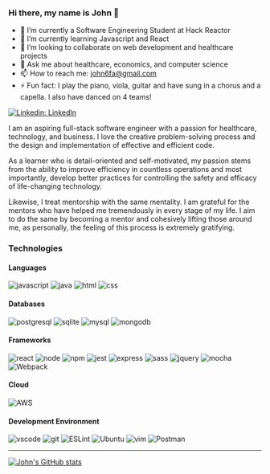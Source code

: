 ### Hi there, my name is John 👋

- 🔭 I’m currently a Software Engineering Student at Hack Reactor
- 🌱 I’m currently learning Javascript and React
- 👯 I’m looking to collaborate on web development and healthcare projects
- 💬 Ask me about healthcare, economics, and computer science
- 📫 How to reach me: john6fa@gmail.com
- ⚡ Fun fact: I play the piano, viola, guitar and have sung in a chorus and a capella. I also have danced on 4 teams!

[![Linkedin: LinkedIn](https://img.shields.io/badge/-LinkedIn-blue?style=flat-square&logo=Linkedin&logoColor=white&link=https://www.linkedin.com/in/johnfa/)](https://www.linkedin.com/in/johnfa/)

I am an aspiring full-stack software engineer with a passion for healthcare, technology, and business. I love the creative problem-solving process and the design and implementation of effective and efficient code.

As a learner who is detail-oriented and self-motivated, my passion stems from the ability to improve efficiency in countless operations and most importantly, develop better practices for controlling the safety and efficacy of life-changing technology.

Likewise, I treat mentorship with the same mentality. I am grateful for the mentors who have helped me tremendously in every stage of my life. I aim to do the same by becoming a mentor and cohesively lifting those around me, as personally, the feeling of this process is extremely gratifying.


### Technologies

#### Languages
![javascript](https://img.shields.io/badge/JavaScript-323330?style=for-the-badge&logo=javascript&logoColor=F7DF1E)
![java](https://img.shields.io/badge/Java-ED8B00?style=for-the-badge&logo=java&logoColor=white)
![html](https://img.shields.io/badge/HTML5-E34F26?style=for-the-badge&logo=html5&logoColor=white)
![css](https://img.shields.io/badge/CSS3-1572B6?style=for-the-badge&logo=css3&logoColor=white)

#### Databases
![postgresql](https://img.shields.io/badge/PostgreSQL-316192?style=for-the-badge&logo=postgresql&logoColor=white)
![sqlite](https://img.shields.io/badge/sqlite-%2307405e.svg?style=for-the-badge&logo=sqlite&logoColor=white)
![mysql](https://img.shields.io/badge/MySQL-00000F?style=for-the-badge&logo=mysql&logoColor=white)
![mongodb](https://img.shields.io/badge/MongoDB-4EA94B?style=for-the-badge&logo=mongodb&logoColor=white)

#### Frameworks
![react](https://img.shields.io/badge/React-20232A?style=for-the-badge&logo=react&logoColor=61DAFB)
![node](https://img.shields.io/badge/Node.js-339933?style=for-the-badge&logo=nodedotjs&logoColor=white)
![npm](https://img.shields.io/badge/npm-CB3837?style=for-the-badge&logo=npm&logoColor=white)
![jest](https://img.shields.io/badge/Jest-C21325?style=for-the-badge&logo=jest&logoColor=white)
![express](https://img.shields.io/badge/Express.js-000000?style=for-the-badge&logo=express&logoColor=white)
![sass](https://img.shields.io/badge/Sass-CC6699?style=for-the-badge&logo=sass&logoColor=white)
![jquery](https://img.shields.io/badge/jQuery-0769AD?style=for-the-badge&logo=jquery&logoColor=white)
![mocha](https://img.shields.io/badge/Mocha-8D6748?style=for-the-badge&logo=Mocha&logoColor=white)
![Webpack](https://img.shields.io/badge/webpack-%238DD6F9.svg?style=for-the-badge&logo=webpack&logoColor=black)

#### Cloud
![AWS](https://img.shields.io/badge/Amazon_AWS-232F3E?style=for-the-badge&logo=amazon-aws&logoColor=white)

#### Development Environment
![vscode](https://img.shields.io/badge/Visual_Studio_Code-0078D4?style=for-the-badge&logo=visual%20studio%20code&logoColor=white)
![git](https://img.shields.io/badge/Git-F05032?style=for-the-badge&logo=git&logoColor=white)
![ESLint](https://img.shields.io/badge/ESLint-4B3263?style=for-the-badge&logo=eslint&logoColor=white)
![Ubuntu](https://img.shields.io/badge/Ubuntu-E95420?style=for-the-badge&logo=ubuntu&logoColor=white)
![vim](https://img.shields.io/badge/VIM-%2311AB00.svg?&style=for-the-badge&logo=vim&logoColor=white)
![Postman](https://img.shields.io/badge/Postman-FF6C37?style=for-the-badge&logo=postman&logoColor=white)

---
[![John's GitHub stats](https://github-readme-stats.vercel.app/api?username=john6fa&show_icons=true&count_private=true&theme=light)](https://github.com/anuraghazra/github-readme-stats)

<!--
**john6fa/john6fa** is a ✨ _special_ ✨ repository because its `README.md` (this file) appears on your GitHub profile.

Here are some ideas to get you started:
-->
